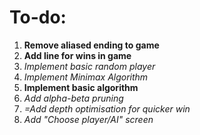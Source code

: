 # To-do:
1. **Remove aliased ending to game**
2. **Add line for wins in game**
3. _Implement basic random player_
4. _Implement Minimax Algorithm_
  1. **Implement basic algorithm**
  2. _Add alpha-beta pruning_
  3. _=Add depth optimisation for quicker win_
5. _Add "Choose player/AI" screen_
